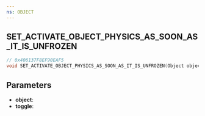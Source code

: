 ```yaml
---
ns: OBJECT
---
```

## SET_ACTIVATE_OBJECT_PHYSICS_AS_SOON_AS_IT_IS_UNFROZEN

```c
// 0x406137F8EF90EAF5
void SET_ACTIVATE_OBJECT_PHYSICS_AS_SOON_AS_IT_IS_UNFROZEN(Object object, BOOL toggle);
```

## Parameters
* **object**:
* **toggle**:

